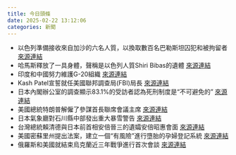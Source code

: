 ```yaml
---
title: 今日頭條
date: 2025-02-22 13:12:06
categories: 新聞            
---
```

- 以色列準備接收來自加沙的六名人質，以換取數百名巴勒斯坦囚犯和被拘留者 [來源連結](https://www.japantimes.co.jp/news/2025/02/22/world/israel-six-gaza-hostages/)
- 哈馬斯釋放了一具身體，聲稱是以色列人質Shiri Bibas的遺體 [來源連結](https://www.japantimes.co.jp/news/2025/02/22/world/hamas-new-hostage-body-release/)
- 印度和中國努力維護G-20組織 [來源連結](https://www.thehindu.com/news/the-hindu-morning-digest-february-22-2025/article69249243.ece)
- Kash Patel宣誓就任美國聯邦調查局(FBI)局長 [來源連結](https://www.thehindu.com/news/international/kash-patel-sworn-in-at-white-house-as-new-fbi-director-calls-it-the-greatest-honor/article69250091.ece)
- 日本內閣辦公室的調查顯示83.1%的受訪者認為死刑制度是“不可避免的” [來源連結](https://www.japantimes.co.jp/news/2025/02/22/japan/society/death-penalty-survey/)
- 美國總統特朗普解僱了參謀首長聯席會議主席 [來源連結](https://www.japantimes.co.jp/news/2025/02/22/world/politics/trump-pentagon-shakeup/)
- 日本氣象廳對石川縣中部發出重大暴雪警告 [來源連結](https://www.japantimes.co.jp/news/2025/02/22/japan/ishikawa-snow-warning/)
- 台灣總統賴清德與日本前首相安倍晉三的遺孀安倍昭惠會面 [來源連結](https://www.japantimes.co.jp/news/2025/02/22/japan/akie-abe-meets-taiwan-president/)
- 美國密蘇里州提出法案，建立一個“有風險”進行墮胎的孕婦登記系統 [來源連結](https://www.theguardian.com/us-news/2025/feb/22/missouri-abortion-registry-bill)
- 俄羅斯和美國就結束烏克蘭近三年戰爭進行首次會談 [來源連結](https://www.japantimes.co.jp/news/2025/02/22/world/politics/ukraine-mineral-deal-trump-ease/)



